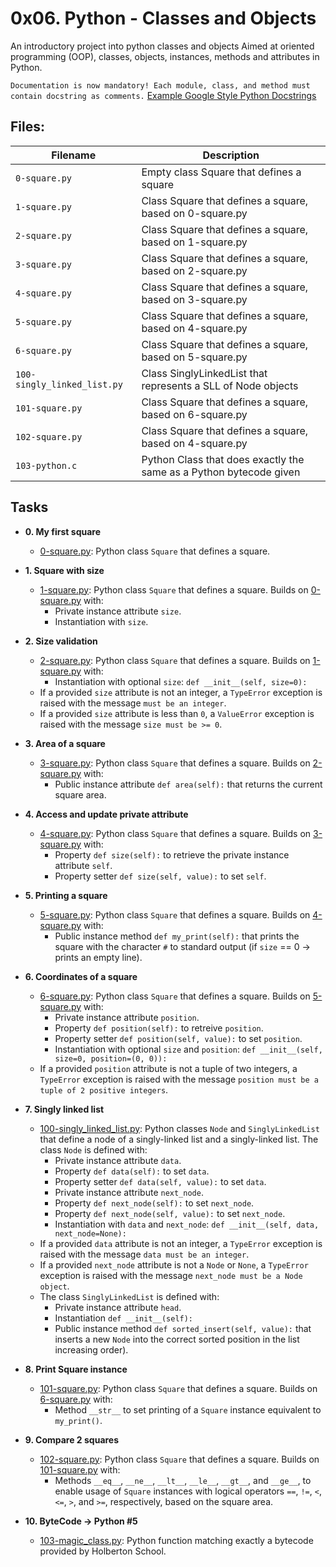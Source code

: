 # 0x06. Python - Classes and Objects

An introductory project into python classes and objects
Aimed at oriented programming (OOP), classes, objects, instances, methods and attributes in Python.

`Documentation is now mandatory! Each module, class, and method must contain docstring as comments.`
[Example Google Style Python Docstrings](https://sphinxcontrib-napoleon.readthedocs.io/en/latest/example_google.html)

## Files:

| Filename                    | Description                                                        |
| --------------------------- | ------------------------------------------------------------------ |
| `0-square.py`               | Empty class Square that defines a square                           |
| `1-square.py`               | Class Square that defines a square, based on 0-square.py           |
| `2-square.py`               | Class Square that defines a square, based on 1-square.py           |
| `3-square.py`               | Class Square that defines a square, based on 2-square.py           |
| `4-square.py`               | Class Square that defines a square, based on 3-square.py           |
| `5-square.py`               | Class Square that defines a square, based on 4-square.py           |
| `6-square.py`               | Class Square that defines a square, based on 5-square.py           |
| `100-singly_linked_list.py` | Class SinglyLinkedList that represents a SLL of Node objects       |
| `101-square.py`             | Class Square that defines a square, based on 6-square.py           |
| `102-square.py`             | Class Square that defines a square, based on 4-square.py           |
| `103-python.c`              | Python Class that does exactly the same as a Python bytecode given |

## Tasks

- **0. My first square**

  - [0-square.py](./0-square.py): Python class `Square` that defines a square.

- **1. Square with size**

  - [1-square.py](./1-square.py): Python class `Square` that defines a square. Builds on
    [0-square.py](./0-square.py) with:
    - Private instance attribute `size`.
    - Instantiation with `size`.

- **2. Size validation**

  - [2-square.py](./2-square.py): Python class `Square` that defines a square. Builds on
    [1-square.py](./1-square.py) with:
    - Instantiation with optional `size`: `def __init__(self, size=0):`
  - If a provided `size` attribute is not an integer, a `TypeError` exception
    is raised with the message `must be an integer`.
  - If a provided `size` attribute is less than `0`, a `ValueError` exception
    is raised with the message `size must be >= 0`.

- **3. Area of a square**

  - [3-square.py](./3-square.py): Python class `Square` that defines a square. Builds on
    [2-square.py](./2-square.py) with:
    - Public instance attribute `def area(self):` that returns the current
      square area.

- **4. Access and update private attribute**

  - [4-square.py](./4-square.py): Python class `Square` that defines a square. Builds on
    [3-square.py](./3-square.py) with:
    - Property `def size(self):` to retrieve the private instance
      attribute `self`.
    - Property setter `def size(self, value):` to set `self`.

- **5. Printing a square**

  - [5-square.py](./5-square.py): Python class `Square` that defines a square. Builds on
    [4-square.py](./4-square.py) with:
    - Public instance method `def my_print(self):` that prints the square
      with the character `#` to standard output (if `size` == 0 -> prints an empty
      line).

- **6. Coordinates of a square**

  - [6-square.py](./6-square.py): Python class `Square` that defines a square. Builds on
    [5-square.py](./5-square.py) with:
    - Private instance attribute `position`.
    - Property `def position(self):` to retreive `position`.
    - Property setter `def position(self, value):` to set `position`.
    - Instantiation with optional `size` and `position`:
      `def __init__(self, size=0, position=(0, 0)):`
  - If a provided `position` attribute is not a tuple of two integers, a
    `TypeError` exception is raised with the message `position must be a tuple of 2 positive integers`.

- **7. Singly linked list**

  - [100-singly_linked_list.py](./100-singly_linked_list.py): Python classes `Node`
    and `SinglyLinkedList` that define a node of a singly-linked list and a singly-linked
    list. The class `Node` is defined with:
    - Private instance attribute `data`.
    - Property `def data(self):` to set `data`.
    - Property setter `def data(self, value):` to set `data`.
    - Private instance attribute `next_node`.
    - Property `def next_node(self):` to set `next_node`.
    - Property `def next_node(self, value):` to set `next_node`.
    - Instantiation with `data` and `next_node`:
      `def __init__(self, data, next_node=None):`
  - If a provided `data` attribute is not an integer, a `TypeError`
    exception is raised with the message `data must be an integer`.
  - If a provided `next_node` attribute is not a `Node` or `None`, a
    `TypeError` exception is raised with the message `next_node must be a Node object`.
  - The class `SinglyLinkedList` is defined with:
    - Private instance attribute `head`.
    - Instantiation `def __init__(self):`
    - Public instance method `def sorted_insert(self, value):` that inserts a
      new `Node` into the correct sorted position in the list increasing order).

- **8. Print Square instance**

  - [101-square.py](./101-square.py): Python class `Square` that defines a square. Builds on
    [6-square.py](./6-square.py) with:
    - Method `__str__` to set printing of a `Square` instance equivalent to
      `my_print()`.

- **9. Compare 2 squares**

  - [102-square.py](./102-square.py): Python class `Square` that defines a square. Builds on
    [101-square.py](./101-square.py) with:
    - Methods `__eq__`, `__ne__`, `__lt__`, `__le__`, `__gt__`, and `__ge__`,
      to enable usage of `Square` instances with logical operators `==`, `!=`, `<`,
      `<=`, `>`, and `>=`, respectively, based on the square area.

- **10. ByteCode -> Python #5**
  - [103-magic_class.py](./103-magic_class.py): Python function matching exactly a bytecode
    provided by Holberton School.


